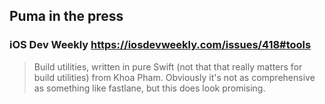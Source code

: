 ## Puma in the press

### iOS Dev Weekly https://iosdevweekly.com/issues/418#tools

> Build utilities, written in pure Swift (not that that really matters for build utilities) from Khoa Pham. Obviously it's not as comprehensive as something like fastlane, but this does look promising.